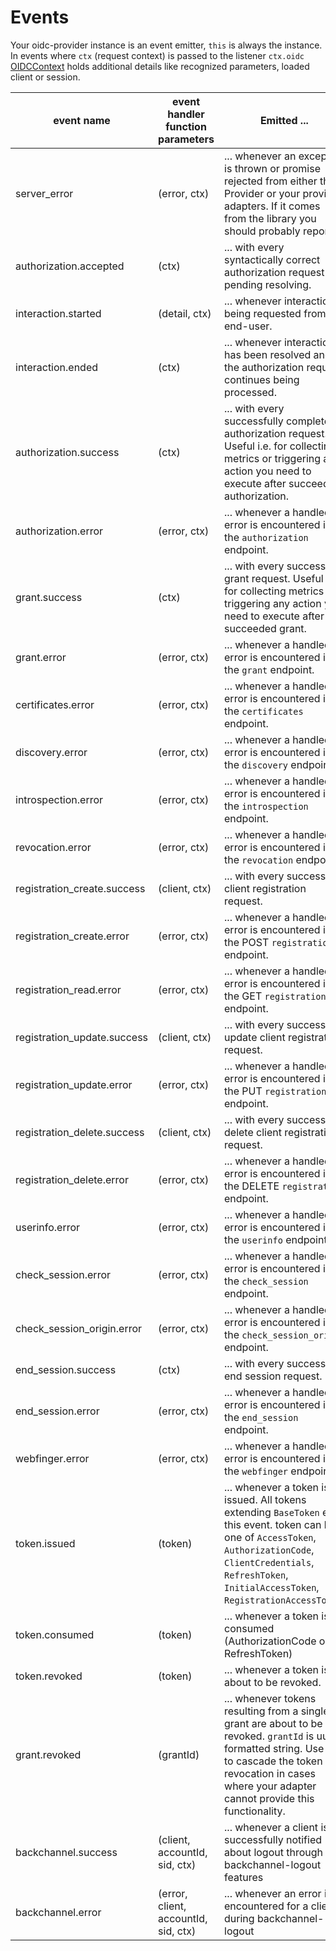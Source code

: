 # Events

Your oidc-provider instance is an event emitter, `this` is always the instance. In events where `ctx`
(request context) is passed to the listener `ctx.oidc` [OIDCContext](/lib/helpers/oidc_context.js) holds additional details like recognized
parameters, loaded client or session.

| event name | event handler function parameters | Emitted ... |
|---|---|---|
| server_error | (error, ctx) | ... whenever an exception is thrown or promise rejected from   either the Provider or your provided  adapters. If it comes from the library you should probably report it. |
| authorization.accepted | (ctx) | ... with every syntactically correct authorization request pending resolving. |
| interaction.started | (detail, ctx) | ... whenever interaction is being requested from the end-user. |
| interaction.ended | (ctx) | ... whenever interaction has been resolved and the authorization request continues being processed. |
| authorization.success | (ctx) | ... with every successfully completed authorization request. Useful i.e. for collecting metrics or triggering any action you need to execute after succeeded authorization. |
| authorization.error | (error, ctx) | ... whenever a handled error is encountered in the `authorization` endpoint. |
| grant.success | (ctx) | ... with every successful grant request. Useful i.e. for collecting metrics or triggering any action you need to execute after succeeded grant. |
| grant.error | (error, ctx) | ... whenever a handled error is encountered in the `grant` endpoint. |
| certificates.error | (error, ctx) | ... whenever a handled error is encountered in the `certificates` endpoint. |
| discovery.error | (error, ctx) | ... whenever a handled error is encountered in the `discovery` endpoint. |
| introspection.error | (error, ctx) | ... whenever a handled error is encountered in the `introspection` endpoint. |
| revocation.error | (error, ctx) | ... whenever a handled error is encountered in the `revocation` endpoint. |
| registration_create.success | (client, ctx) | ... with every successful client registration request. |
| registration_create.error | (error, ctx) | ... whenever a handled error is encountered in the POST `registration` endpoint. |
| registration_read.error | (error, ctx) | ... whenever a handled error is encountered in the GET `registration` endpoint. |
| registration_update.success | (client, ctx) | ... with every successful update client registration request. |
| registration_update.error | (error, ctx) | ... whenever a handled error is encountered in the PUT `registration` endpoint. |
| registration_delete.success | (client, ctx) | ... with every successful delete client registration request. |
| registration_delete.error | (error, ctx) | ... whenever a handled error is encountered in the DELETE `registration` endpoint. |
| userinfo.error | (error, ctx) | ... whenever a handled error is encountered in the `userinfo` endpoint. |
| check_session.error | (error, ctx) | ... whenever a handled error is encountered in the `check_session` endpoint. |
| check_session_origin.error | (error, ctx) | ... whenever a handled error is encountered in the `check_session_origin` endpoint. |
| end_session.success | (ctx) | ... with every success end session request. |
| end_session.error | (error, ctx) | ... whenever a handled error is encountered in the `end_session` endpoint. |
| webfinger.error | (error, ctx) | ... whenever a handled error is encountered in the `webfinger` endpoint. |
| token.issued | (token) | ... whenever a token is issued. All tokens extending `BaseToken` emit this event. token can be one of `AccessToken`, `AuthorizationCode`, `ClientCredentials`, `RefreshToken`, `InitialAccessToken`, `RegistrationAccessToken`. |
| token.consumed | (token) | ... whenever a token is consumed (AuthorizationCode or RefreshToken) |
| token.revoked | (token) | ... whenever a token is about to be revoked. |
| grant.revoked | (grantId) | ... whenever tokens resulting from a single grant are about to be revoked. `grantId` is uuid formatted string. Use this to cascade the token revocation in cases where your adapter cannot provide this functionality. |
| backchannel.success | (client, accountId, sid, ctx) | ... whenever a client is successfully notified about logout through backchannel-logout features |
| backchannel.error | (error, client, accountId, sid, ctx) | ... whenever an error is encountered for a client during backchannel-logout |

